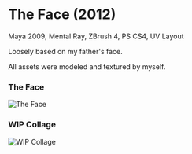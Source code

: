 # The Face (2012)

Maya 2009, Mental Ray, ZBrush 4, PS CS4, UV Layout

Loosely based on my father's face.

All assets were modeled and textured by myself.

### The Face

![The Face](https://raw.githubusercontent.com/ustasb/renderings/master/the_face/the_face.jpg)

### WIP Collage

![WIP Collage](https://raw.githubusercontent.com/ustasb/renderings/master/the_face/wip_collage.jpg)
